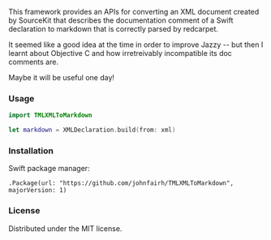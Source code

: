 This framework provides an APIs for converting an XML document created by
SourceKit that describes the documentation comment of a Swift declaration to
markdown that is correctly parsed by redcarpet.

It seemed like a good idea at the time in order to improve Jazzy -- but then I
learnt about Objective C and how irretreivably incompatible its doc comments
are.

Maybe it will be useful one day!

### Usage

```swift
import TMLXMLToMarkdown

let markdown = XMLDeclaration.build(from: xml)
```

### Installation

Swift package manager:

    .Package(url: "https://github.com/johnfairh/TMLXMLToMarkdown", majorVersion: 1)

### License

Distributed under the MIT license.

